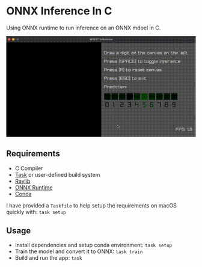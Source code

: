 # ONNX Inference In C

Using ONNX runtime to run inference on an ONNX mdoel in C.

![ONNX in C](./assets/onnx_in_c.gif)

## Requirements

- C Compiler
- [Task](https://taskfile.dev) or user-defined build system
- [Raylib](https://www.raylib.com)
- [ONNX Runtime](https://onnxruntime.ai)
- [Conda](https://conda.io/projects/conda/en/latest/index.html)

I have provided a `Taskfile` to help setup the requirements on macOS quickly with: `task setup`

## Usage

- Install dependencies and setup conda environment: `task setup`
- Train the model and convert it to ONNX: `task train`
- Build and run the app: `task`
